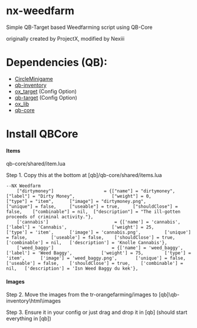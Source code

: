 # nx-weedfarm
Simple QB-Target based Weedfarming script using QB-Core

originally created by ProjectX, modified by Nexiii

# Dependencies (QB):
- [CircleMinigame](https://github.com/trclassic92/CircleMinigame)
- [qb-inventory](https://github.com/qbcore-framework/qb-inventory)
- [ox_target](https://github.com/overextended/ox_target) (Config Option)
- [qb-target](https://github.com/qbcore-framework/qb-target) (Config Option)
- [ox_lib](https://github.com/overextended/ox_lib)
- [qb-core](https://github.com/qbcore-framework/qb-core)


# Install QBCore
#### Items

qb-core/shared/item.lua

Step 1. Copy this at the bottom at [qb]/qb-core/shared/items.lua
```
--NX Weedfarm
	["dirtymoney"]                   = {["name"] = "dirtymoney",                    ["label"] = "Dirty Money",              ["weight"] = 0,         ["type"] = "item",      ["image"] = "dirtymoney.png",           ["unique"] = false,		["useable"] = true,     ["shouldClose"] = false,    ["combinable"] = nil,  ["description"] = "The ill-gotten proceeds of criminal activity."},
	['cannabis'] 						 = {['name'] = 'cannabis', 						['label'] = 'Cannabis', 				['weight'] = 25, 		['type'] = 'item', 		['image'] = 'cannabis.png', 		['unique'] = false, 		['useable'] = false, 	['shouldClose'] = true,	   ['combinable'] = nil,   ['description'] = 'Knolle Cannabis'},
	['weed_baggy'] 			 	        = {['name'] = 'weed_baggy', 					['label'] = 'Weed Baggy', 			['weight'] = 75, 		['type'] = 'item', 		['image'] = 'weed_baggy.png', 		['unique'] = false, 		['useable'] = false, 	['shouldClose'] = true,	   ['combinable'] = nil,   ['description'] = 'Isn Weed Baggy du kek'},

```
#### Images

Step 2. Move the images from the tr-orangefarming/images to [qb]\qb-inventory\html\images

Step 3. Ensure it in your config or just drag and drop it in [qb] (should start everything in [qb])
